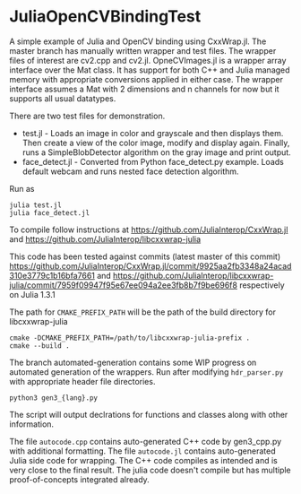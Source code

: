 # JuliaOpenCVBindingTest
A simple example of Julia and OpenCV binding using CxxWrap.jl. The master branch has manually written wrapper and test files. The wrapper files of interest are cv2.cpp and cv2.jl. OpneCVImages.jl is a wrapper array interface over the Mat class. It has support for both C++ and Julia managed memory with appropriate conversions applied in either case. The wrapper interface assumes a Mat with 2 dimensions and n channels for now but it supports all usual datatypes.

There are two test files for demonstration. 
 - test.jl - Loads an image in color and grayscale and then displays them. Then create a view of the color image, modify and display again. Finally, runs a SimpleBlobDetector algorithm on the gray image and print output.
 - face_detect.jl - Converted from Python face_detect.py example. Loads default webcam and runs nested face detection algorithm.


Run as
```
julia test.jl
julia face_detect.jl
```

To compile follow instructions at https://github.com/JuliaInterop/CxxWrap.jl and https://github.com/JuliaInterop/libcxxwrap-julia

This code has been tested against commits (latest master of this commit) https://github.com/JuliaInterop/CxxWrap.jl/commit/9925aa2fb3348a24acad310e3779c1b16bfa7661 and https://github.com/JuliaInterop/libcxxwrap-julia/commit/7959f09947f95e67ee094a2ee3fb8b7f9be696f8 respectively on Julia 1.3.1

The path for ```CMAKE_PREFIX_PATH``` will be the path of the build directory for libcxxwrap-julia

```
cmake -DCMAKE_PREFIX_PATH=/path/to/libcxxwrap-julia-prefix .
cmake --build .
```

The branch automated-generation contains some WIP progress on automated generation of the wrappers. Run after modifying ```hdr_parser.py``` with appropriate header file directories.
```
python3 gen3_{lang}.py
```

The script will output declrations for functions and classes along with other information.

The file ```autocode.cpp``` contains auto-generated C++ code by gen3_cpp.py with additional formatting. The file  ```autocode.jl``` contains auto-generated Julia side code for wrapping. The C++ code compiles as intended and is very close to the final result. The julia code doesn't compile but has multiple proof-of-concepts integrated already.